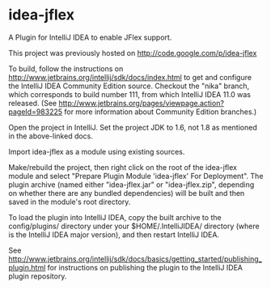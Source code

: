 # idea-jflex

A Plugin for IntelliJ IDEA to enable JFlex support.

This project was previously hosted on <http://code.google.com/p/idea-jflex>

To build, follow the instructions on <http://www.jetbrains.org/intellij/sdk/docs/index.html> 
to get and configure the IntelliJ IDEA Community Edition source.  Checkout the "nika" branch,
which corresponds to build number 111, from which IntelliJ IDEA 11.0 was released.  (See
<http://www.jetbrains.org/pages/viewpage.action?pageId=983225> for more information about
Community Edition branches.)
  
Open the project in IntelliJ.  Set the project JDK to 1.6, not 1.8 as mentioned in the
above-linked docs.

Import idea-jflex as a module using existing sources.

Make/rebuild the project, then right click on the root of the idea-jflex module and select
"Prepare Plugin Module 'idea-jflex' For Deployment".  The plugin archive (named either 
"idea-jflex.jar" or "idea-jflex.zip", depending on whether there are any bundled dependencies)
will be built and then saved in the module's root directory.

To load the plugin into IntelliJ IDEA, copy the built archive to the config/plugins/
directory under your $HOME/.IntelliJIDEA<X>/ directory (where <X> is the IntelliJ IDEA
major version), and then restart IntelliJ IDEA. 

See <http://www.jetbrains.org/intellij/sdk/docs/basics/getting_started/publishing_plugin.html>
for instructions on publishing the plugin to the IntelliJ IDEA plugin repository.